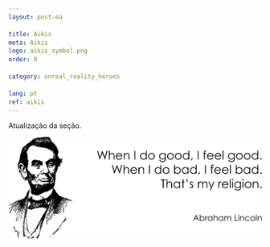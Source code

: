 ```yaml
---
layout: post-ea

title: Aikis
meta: Aikis
logo: aikis_symbol.png
order: 8

category: unreal_reality_heroes

lang: pt
ref: aikis
---
```


Atualização da seção.

<a data-fancybox="gallery" href="/img/programming/Lincoln.png"><img src="/img/programming/Lincoln.png" alt=""></a>
